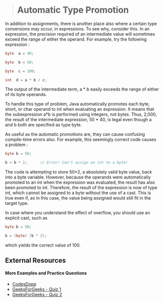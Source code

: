 ># Automatic Type Promotion

In addition to assignments, there is another place also where a certain type conversions may occur, in expressions. To see why, consider this. In an expression, the precision required of an intermediate value will sometimes exceed the range of either the operand. For example, try the following expression :

```java
byte  a = 40;

byte  b = 50;

byte  c = 100;

int  d = a * b / c;
```

The output of the intermediate term, a * b easily exceeds the range of either of its byte operands.

To handle this type of problem, Java automatically promotes each byte, short, or char operand to int when evaluating an expression. It means that the subexpression a*b is performed using integers, not bytes. Thus, 2,000, the result of the intermediate expression, 50 * 40, is legal even though a and b both are specified as type byte.

As useful as the automatic promotions are, they can cause confusing compile-time errors also. For example, this seemingly correct code causes a problem :

```java
byte b = 50;

b = b * 2;      // Error! Can't assign an int to a byte!
```

The code is attempting to store 50*2, a absolutely valid byte value, back into a byte variable. However, because the operands were automatically promoted to an int when the expression was evaluated, the result has also been promoted to int. Therefore, the result of the expression is now of type int, which cannot be assigned to a byte without the use of a cast. This is true even if, as in this case, the value being assigned would still fit in the target type.


In case where you understand the effect of overflow, you should use an explicit cast, such as

```java
byte b = 50;

b = (byte) (b * 2);
```

which yields the correct value of 100.

## External Resources

#### More Examples and Practice Questions

* [CodesDope](https://www.codesdope.com/practice/java-operators/)
* [GeeksForGeeks - Quiz 1](https://www.geeksforgeeks.org/output-java-programs-set-21-type-conversions/?ref=lbp)
* [GeeksForGeeks - Quiz 2](https://www.geeksforgeeks.org/output-java-programs-set-45-static-instance-variables/)